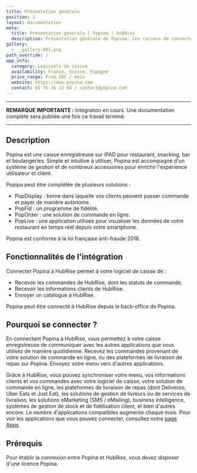 ```yaml
---
title: Présentation générale
position: 1
layout: documentation
meta:
  title: Présentation générale | Popina | HubRise
  description: Présentation générale de Popina, les raisons de connecter Popina à HubRise et les fonctionnalités de l'intégration avec HubRise.
gallery:
  - __gallery-001.png
path_override: /
app_info:
  category: Logiciels de caisse
  availability: France, Suisse, Espagne
  price_range: From 39€ / mois
  website: https://www.popina.com
  contact: 01 76 36 13 64 / contact@popina.com
---
```


---

**REMARQUE IMPORTANTE :** Intégration en cours. Une documentation complète sera publiée une fois ce travail terminé.

---

## Description

Popina est une caisse enregistreuse sur iPAD pour restaurant, snacking, bar et boulangeries. Simple et intuitive à utiliser, Popina est accompagné d'un système de gestion et de nombreux accessoires pour enrichir l'expérience utilisateur et client.

Popipa peut être complétée de plusieurs solutions : 
- PopDisplay : borne dans laquelle vos clients peuvent passer commande et payer de manière autonome.
- PopFid : un programme de fidélité.
- PopOrder : une solution de commande en ligne.
- PopLive : une application utilisée pour visualiser les données de votre restaurant en temps réel depuis votre smartphone.

Popina est conforme à la loi française anti-fraude 2018.

## Fonctionnalités de l'intégration

Connecter Popina à HubRise permet à votre logiciel de caisse de :

- Recevoir les commandes de HubRise, dont les statuts de commande.
- Recevoir les informations clients de HubRise.
- Envoyer un catalogue à HubRise.

Popina peut être connecté à HubRise depuis le back-office de Popina.

## Pourquoi se connecter ?

En connectant Popina à HubRise, vous permettez à votre caisse enregistreuse de communiquer avec les autres applications que vous utilisez de manière quotidienne. Recevez les commandes provenant de votre solution de commande en ligne, ou des plateformes de livraison de repas sur Popina. Envoyez votre menu vers d'autres applications.

Grâce à HubRise, vous pouvez synchroniser votre menu, vos informations clients et vos commandes avec votre logiciel de caisse, votre solution de commande en ligne, les plateformes de livraison de repas (dont Deliveroo, Uber Eats et Just Eat), les solutions de gestion de livreurs ou de services de livraison, les solutions eMarketing (SMS / eMailing), business intelligence, systèmes de gestion de stock et de fidélisation client, et bien d'autres encore. Le nombre d'applications compatibles augmente chaque mois. Pour voir les applications que vous pouvez connecter, consultez notre [page Apps](/apps).

## Prérequis

Pour établir la connexion entre Popina et HubRise, vous devez disposer d'une licence Popina.
